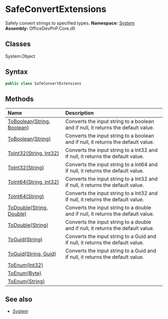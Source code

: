 # SafeConvertExtensions
Safely convert strings to specified types.
**Namespace:** [System](System.md)  
**Assembly:** OfficeDevPnP.Core.dll  
## Classes
System.Object  
## Syntax
```C#
public class SafeConvertExtensions
```
## Methods
|**Name**|**Description**|
|:-----|:-----|
| [ToBoolean(String, Boolean)](SafeConvertExtensionsToBooleanStringBoolean.md) | Converts the input string to a boolean and if null, it returns the default value.
| [ToBoolean(String)](SafeConvertExtensionsToBooleanString.md) | Converts the input string to a boolean and if null, it returns the default value.
| [ToInt32(String, Int32)](SafeConvertExtensionsToInt32StringInt32.md) | Converts the input string to a Int32 and if null, it returns the default value.
| [ToInt32(String)](SafeConvertExtensionsToInt32String.md) | Converts the input string to a Int64 and if null, it returns the default value.
| [ToInt64(String, Int32)](SafeConvertExtensionsToInt64StringInt32.md) | Converts the input string to a Int32 and if null, it returns the default value.
| [ToInt64(String)](SafeConvertExtensionsToInt64String.md) | Converts the input string to a Int32 and if null, it returns the default value.
| [ToDouble(String, Double)](SafeConvertExtensionsToDoubleStringDouble.md) | Converts the input string to a double and if null, it returns the default value.
| [ToDouble(String)](SafeConvertExtensionsToDoubleString.md) | Converts the input string to a double and if null, it returns the default value.
| [ToGuid(String)](SafeConvertExtensionsToGuidString.md) | Converts the input string to a Guid and if null, it returns the default value.
| [ToGuid(String, Guid)](SafeConvertExtensionsToGuidStringGuid.md) | Converts the input string to a Guid and if null, it returns the default value.
| [ToEnum(Int32)](SafeConvertExtensionsToEnumInt32.md) | 
| [ToEnum(Byte)](SafeConvertExtensionsToEnumByte.md) | 
| [ToEnum(String)](SafeConvertExtensionsToEnumString.md) | 
## See also
- [System](System.md)

